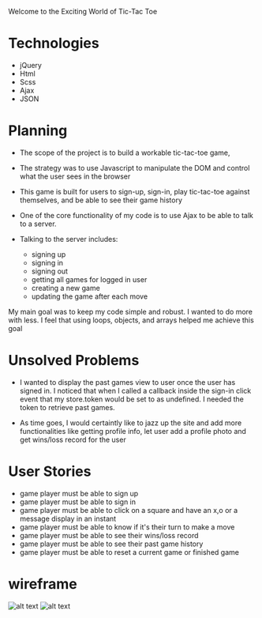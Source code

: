 
Welcome to the Exciting World of Tic-Tac Toe

# Technologies

- jQuery
- Html
- Scss
- Ajax
- JSON


# Planning

- The scope of the project is to build a workable tic-tac-toe game,
- The strategy was to use Javascript to manipulate the DOM and control
	what the user sees in the browser
- This game is built for users to sign-up, sign-in, play tic-tac-toe against
themselves, and be able to see their game history

- One of the core functionality of my code is to use Ajax to be able to talk to a server.
- Talking to the server includes:
	- signing up
	- signing in
	- signing out
	- getting all games for logged in user
	- creating a new game
	- updating the game after each move

My main goal was to keep my code simple and robust. I wanted to do more with less. I feel that using loops,
objects, and arrays helped me achieve this goal


# Unsolved Problems
- I wanted to display the past games view to user once the user has signed in. I noticed that when I called a callback inside the sign-in click event that my store.token would be set to as undefined. I needed the token to retrieve past games.

- As time goes, I would certaintly like to jazz up the site and add more functionalities like getting profile info, let user add a profile photo and get wins/loss record for the user

# User Stories

- game player must be able to sign up
- game player must be able to sign in
- game player must be able to click on a square and have an x,o or a message display in an instant
- game player must be able to know if it's their turn to make a move
- game player must be able to see their wins/loss record
- game player must be able to see their past game history
- game player must be able to reset a current game or finished game

# wireframe
![alt text](https://i.imgur.com/mcK2axZ.jpg "Logo Title Text 1")
![alt text](https://i.imgur.com/vbKsNou.jpg "Logo Title Text 1")
